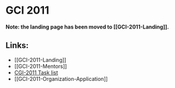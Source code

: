 # GCI 2011
**Note: the landing page has been moved to [[GCI-2011-Landing]].**

## Links:
- [[GCI-2011-Landing]]
- [[GCI-2011-Mentors]]
- [CGI-2011 Task list](https://docs.google.com/spreadsheet/ccc?key=0AiMKW-ZM-_fedFpSWm51VFBFZkdTRnh3WkhYRndSVXc)
- [[GCI-2011-Organization-Application]]
